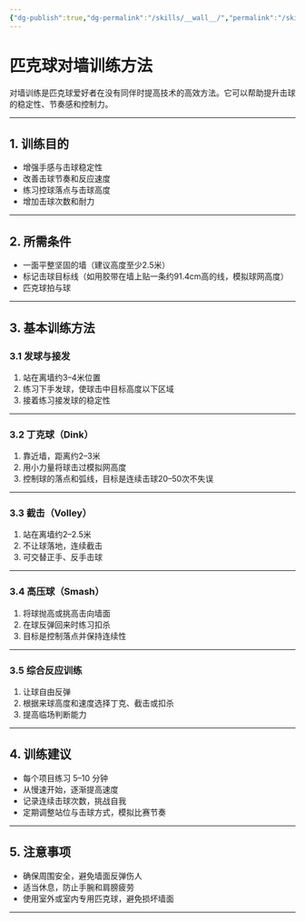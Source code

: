 ```yaml
---
{"dg-publish":true,"dg-permalink":"/skills/__wall__/","permalink":"/skills/__wall__/"}
---
```



# 匹克球对墙训练方法

对墙训练是匹克球爱好者在没有同伴时提高技术的高效方法。它可以帮助提升击球的稳定性、节奏感和控制力。

---

## 1. 训练目的
- 增强手感与击球稳定性
- 改善击球节奏和反应速度
- 练习控球落点与击球高度
- 增加击球次数和耐力

---

## 2. 所需条件
- 一面平整坚固的墙（建议高度至少2.5米）
- 标记击球目标线（如用胶带在墙上贴一条约91.4cm高的线，模拟球网高度）
- 匹克球拍与球

---

## 3. 基本训练方法

### 3.1 发球与接发
1. 站在离墙约3–4米位置
2. 练习下手发球，使球击中目标高度以下区域
3. 接着练习接发球的稳定性

---

### 3.2 丁克球（Dink）
1. 靠近墙，距离约2–3米
2. 用小力量将球击过模拟网高度
3. 控制球的落点和弧线，目标是连续击球20–50次不失误

---

### 3.3 截击（Volley）
1. 站在离墙约2–2.5米
2. 不让球落地，连续截击
3. 可交替正手、反手击球

---

### 3.4 高压球（Smash）
1. 将球抛高或挑高击向墙面
2. 在球反弹回来时练习扣杀
3. 目标是控制落点并保持连续性

---

### 3.5 综合反应训练
1. 让球自由反弹
2. 根据来球高度和速度选择丁克、截击或扣杀
3. 提高临场判断能力

---

## 4. 训练建议
- 每个项目练习 5–10 分钟
- 从慢速开始，逐渐提高速度
- 记录连续击球次数，挑战自我
- 定期调整站位与击球方式，模拟比赛节奏

---

## 5. 注意事项
- 确保周围安全，避免墙面反弹伤人
- 适当休息，防止手腕和肩膀疲劳
- 使用室外或室内专用匹克球，避免损坏墙面

---
